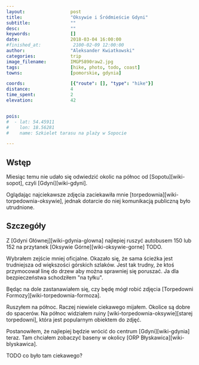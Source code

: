 ```yaml
---
layout:                 post
title:                  "Oksywie i Śródmieście Gdyni"
subtitle:               ""
desc:                   ""
keywords:               []
date:                   2018-03-04 16:00:00
#finished_at:            2100-02-09 12:00:00
author:                 "Aleksander Kwiatkowski"
categories:             trip
image_filename:         IMGP5890raw2.jpg
tags:                   [hike, photo, todo, coast]
towns:                  [pomorskie, gdynia]

coords:                 [{"route": [], "type": "hike"}]
distance:               4
time_spent:             2
elevation:              42


pois:
#  - lat: 54.45911
#    lon: 18.56281
#    name: Szkielet tarasu na plaży w Sopocie

---
```



## Wstęp

Miesiąc temu nie udało się odwiedzić okolic na północ od [Sopotu][wiki-sopot],
czyli [Gdyni][wiki-gdyni].

Oglądając najciekawsze zdjęcia zaciekawiła mnie
[torpedownia][wiki-torpedownia-oksywie], jednak dotarcie do niej
komunikacją publiczną było utrudnione.

## Szczegóły

Z [Gdyni Głównej][wiki-gdynia-glowna] najlepiej ruszyć autobusem
150 lub 152 na przytanek [Oksywie Górne][wiki-oksywie-gorne] TODO.

Wybrałem zejście mniej oficjalne. Okazało się, że sama ścieżka
jest trudniejsza od większości górskich szlaków.
Jest tak trudny, że ktoś przymocował linę do drzew aby można sprawniej się poruszać.
Ja dla bezpieczeństwa schodziłem "na tyłku".

Będąc na dole zastanawiałem się, czy będę mógł robić zdjęcia
[Torpedowni Formozy][wiki-torpedownia-formoza].

Ruszyłem na północ. Raczej niewiele ciekawego mijałem. Okolice są dobre
do spacerów. Na północ widziałem ruiny [wiki-torpedownia-oksywie][starej torpedowni],
która jest popularnym obiektem do zdjęć.

Postanowiłem, że najlepiej będzie wrócić do centrum [Gdyni][wiki-gdynia]
teraz. Tam chciałem zobaczyć baseny w okolicy
[ORP Błyskawica][wiki-blyskawica].

TODO co było tam ciekawego?
